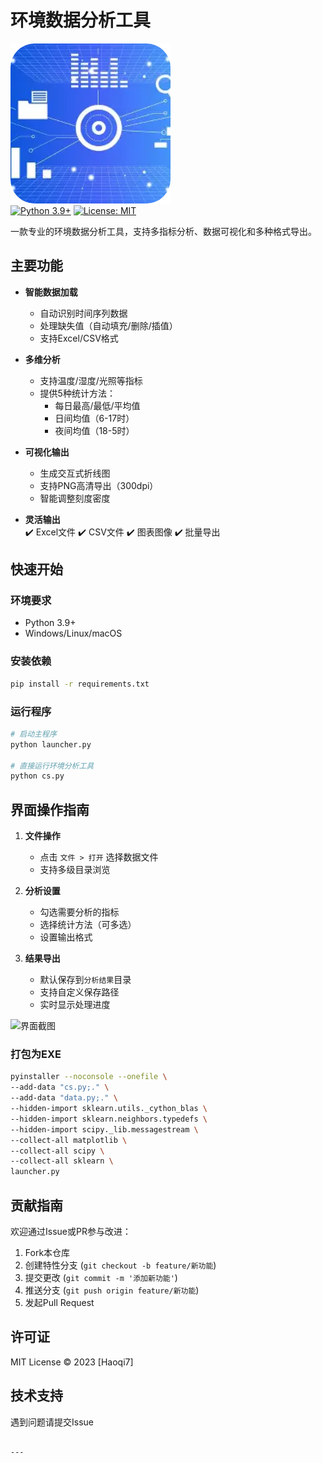 


# 环境数据分析工具

![应用图标](app.ico)  
[![Python 3.9+](https://img.shields.io/badge/python-3.9%2B-blue)](https://www.python.org/)
[![License: MIT](https://img.shields.io/badge/License-MIT-yellow.svg)](https://opensource.org/licenses/MIT)

一款专业的环境数据分析工具，支持多指标分析、数据可视化和多种格式导出。

## 主要功能

- **智能数据加载**
  - 自动识别时间序列数据
  - 处理缺失值（自动填充/删除/插值）
  - 支持Excel/CSV格式

- **多维分析**
  - 支持温度/湿度/光照等指标
  - 提供5种统计方法：
    - 每日最高/最低/平均值
    - 日间均值（6-17时）
    - 夜间均值（18-5时）

- **可视化输出**
  - 生成交互式折线图
  - 支持PNG高清导出（300dpi）
  - 智能调整刻度密度

- **灵活输出**  
  ✔️ Excel文件 ✔️ CSV文件 ✔️ 图表图像 ✔️ 批量导出

## 快速开始

### 环境要求
- Python 3.9+
- Windows/Linux/macOS

### 安装依赖
```bash
pip install -r requirements.txt
```

### 运行程序
```bash
# 启动主程序
python launcher.py

# 直接运行环境分析工具
python cs.py
```

## 界面操作指南

1. **文件操作**
   - 点击 `文件 > 打开` 选择数据文件
   - 支持多级目录浏览

2. **分析设置**
   - 勾选需要分析的指标
   - 选择统计方法（可多选）
   - 设置输出格式

3. **结果导出**
   - 默认保存到`分析结果`目录
   - 支持自定义保存路径
   - 实时显示处理进度

![界面截图](https://via.placeholder.com/800x500/EEE?text=GUI+Preview)



### 打包为EXE
```bash
pyinstaller --noconsole --onefile \
--add-data "cs.py;." \
--add-data "data.py;." \
--hidden-import sklearn.utils._cython_blas \
--hidden-import sklearn.neighbors.typedefs \
--hidden-import scipy._lib.messagestream \
--collect-all matplotlib \
--collect-all scipy \
--collect-all sklearn \
launcher.py
```

## 贡献指南

欢迎通过Issue或PR参与改进：
1. Fork本仓库
2. 创建特性分支 (`git checkout -b feature/新功能`)
3. 提交更改 (`git commit -m '添加新功能'`)
4. 推送分支 (`git push origin feature/新功能`)
5. 发起Pull Request

## 许可证
MIT License © 2023 [Haoqi7]

## 技术支持
遇到问题请提交Issue
```

---



